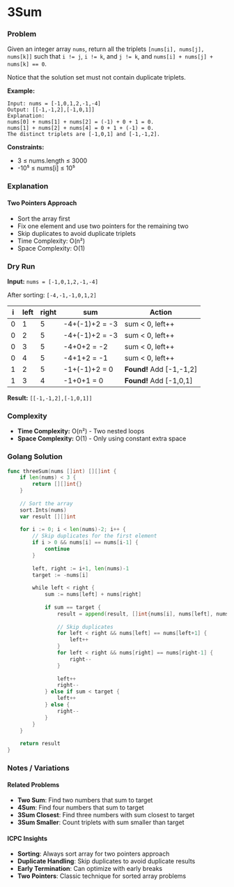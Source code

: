 # 3Sum

### Problem
Given an integer array `nums`, return all the triplets `[nums[i], nums[j], nums[k]]` such that `i != j`, `i != k`, and `j != k`, and `nums[i] + nums[j] + nums[k] == 0`.

Notice that the solution set must not contain duplicate triplets.

**Example:**
```
Input: nums = [-1,0,1,2,-1,-4]
Output: [[-1,-1,2],[-1,0,1]]
Explanation: 
nums[0] + nums[1] + nums[2] = (-1) + 0 + 1 = 0.
nums[1] + nums[2] + nums[4] = 0 + 1 + (-1) = 0.
The distinct triplets are [-1,0,1] and [-1,-1,2].
```

**Constraints:**
- 3 ≤ nums.length ≤ 3000
- -10⁵ ≤ nums[i] ≤ 10⁵

### Explanation

#### **Two Pointers Approach**
- Sort the array first
- Fix one element and use two pointers for the remaining two
- Skip duplicates to avoid duplicate triplets
- Time Complexity: O(n²)
- Space Complexity: O(1)

### Dry Run

**Input:** `nums = [-1,0,1,2,-1,-4]`

After sorting: `[-4,-1,-1,0,1,2]`

| i | left | right | sum | Action |
|---|------|-------|-----|---------|
| 0 | 1 | 5 | -4+(-1)+2 = -3 | sum < 0, left++ |
| 0 | 2 | 5 | -4+(-1)+2 = -3 | sum < 0, left++ |
| 0 | 3 | 5 | -4+0+2 = -2 | sum < 0, left++ |
| 0 | 4 | 5 | -4+1+2 = -1 | sum < 0, left++ |
| 1 | 2 | 5 | -1+(-1)+2 = 0 | **Found!** Add [-1,-1,2] |
| 1 | 3 | 4 | -1+0+1 = 0 | **Found!** Add [-1,0,1] |

**Result:** `[[-1,-1,2],[-1,0,1]]`

### Complexity
- **Time Complexity:** O(n²) - Two nested loops
- **Space Complexity:** O(1) - Only using constant extra space

### Golang Solution

```go
func threeSum(nums []int) [][]int {
    if len(nums) < 3 {
        return [][]int{}
    }
    
    // Sort the array
    sort.Ints(nums)
    var result [][]int
    
    for i := 0; i < len(nums)-2; i++ {
        // Skip duplicates for the first element
        if i > 0 && nums[i] == nums[i-1] {
            continue
        }
        
        left, right := i+1, len(nums)-1
        target := -nums[i]
        
        while left < right {
            sum := nums[left] + nums[right]
            
            if sum == target {
                result = append(result, []int{nums[i], nums[left], nums[right]})
                
                // Skip duplicates
                for left < right && nums[left] == nums[left+1] {
                    left++
                }
                for left < right && nums[right] == nums[right-1] {
                    right--
                }
                
                left++
                right--
            } else if sum < target {
                left++
            } else {
                right--
            }
        }
    }
    
    return result
}
```

### Notes / Variations

#### **Related Problems**
- **Two Sum**: Find two numbers that sum to target
- **4Sum**: Find four numbers that sum to target
- **3Sum Closest**: Find three numbers with sum closest to target
- **3Sum Smaller**: Count triplets with sum smaller than target

#### **ICPC Insights**
- **Sorting**: Always sort array for two pointers approach
- **Duplicate Handling**: Skip duplicates to avoid duplicate results
- **Early Termination**: Can optimize with early breaks
- **Two Pointers**: Classic technique for sorted array problems

